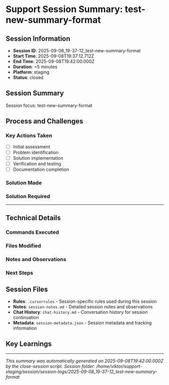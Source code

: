 # Support Session Summary: test-new-summary-format

## Session Information
- **Session ID**: 2025-09-08_19-37-12_test-new-summary-format
- **Start Time**: 2025-09-08T19:37:12.712Z
- **End Time**: 2025-09-08T19:42:00.000Z
- **Duration**: ~5 minutes
- **Platform**: staging
- **Status**: closed

## Session Summary
Session focus: test-new-summary-format

## Process and Challenges

### Key Actions Taken
- [ ] Initial assessment
- [ ] Problem identification
- [ ] Solution implementation
- [ ] Verification and testing
- [ ] Documentation completion

### Solution Made
<!-- Describe the solution that was implemented, what was fixed, or what was accomplished -->

### Solution Required
<!-- Describe any remaining work, pending solutions, or follow-up actions needed -->

---

## Technical Details

### Commands Executed
<!-- Track important commands and their results -->

### Files Modified
<!-- List files that were changed during this session -->

### Notes and Observations
<!-- Add your observations, decisions, and important findings here -->

### Next Steps
<!-- What needs to be done next or in follow-up sessions -->

## Session Files
- **Rules**: `.cursorrules` - Session-specific rules used during this session
- **Notes**: `session-notes.md` - Detailed session notes and observations
- **Chat History**: `chat-history.md` - Conversation history for session continuation
- **Metadata**: `session-metadata.json` - Session metadata and tracking information

## Key Learnings
<!-- Add important insights and lessons learned from this session -->

---
*This summary was automatically generated on 2025-09-08T19:42:00.000Z by the close-session script.*
*Session folder: /home/viktor/support-staging/session/session-logs/2025-09-08_19-37-12_test-new-summary-format*

